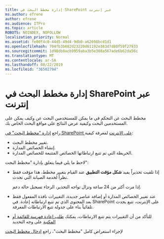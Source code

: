 ```yaml
---
title: إدارة مخطط البحث في SharePoint عبر إنترنت
ms.author: efrene
author: efrene
ms.audience: ITPro
ms.topic: article
ROBOTS: NOINDEX, NOFOLLOW
localization_priority: Normal
ms.assetid: fe00f4c0-44d5-49d4-9db0-a62698bcd1d1
ms.openlocfilehash: 704fb3b682d23220d61192e383d7d80f59f27933
ms.sourcegitcommit: 1d98db8acb9959aba3b5e308a567ade6b62da56c
ms.translationtype: MT
ms.contentlocale: ar-SA
ms.lasthandoff: 08/22/2019
ms.locfileid: "36502794"
---
```

# <a name="manage-search-schema-in-sharepoint-online"></a>إدارة مخطط البحث في SharePoint عبر إنترنت

مخطط البحث عن التحكم في ما يمكن للمستخدمين البحث عن وكيف يمكن على المستخدمين البحث وكيفية عرض النتائج على مواقع البحث الخاص بك. 

راجع [إدارة "مخطط البحث" في SharePoint على الإنترنت](https://docs.microsoft.com/sharepoint/manage-search-schema) لمعرفة كيفية: 
- تغيير مخطط البحث.
- إنشاء الخصائص المدارة.
- الخريطة التي تم تتبع ارتباطاتها الخصائص المتتبعة للخصائص المدارة.

لاحظ ما يلي فيما يتعلق بإدارة "مخطط البحث":

- إذا تلقيت تحذيراً يفيد **شكل مؤقت التطبيق** عند القيام بتغيير مخطط، هذا مؤقت فقط نظراً لخدمة الصيانة التي تحدث. 

    إذا مرت أكثر من 24 ساعة وتزال تواجه التحذير، الرجاء تسجيل حالة دعم.
- عند تغيير الخصائص المدارة أو إضافة عناصر جديدة، التغييرات نافذة المفعول فقط بعد المحتوى الذي تم تتبع ارتباطاته إعادة. في SharePoint على الإنترنت، تتبع يحدث تلقائياً بناء على جدولة تتبع الارتباطات المعرفة.
- للتأكد من أن التغييرات يتم تتبع الارتباطات، يمكنك [طلب إعادة فهرسة للقائمة أو المكتبة](https://docs.microsoft.com/sharepoint/manage-search-schema#request-re-indexing-of-a-document-library-or-list) على وجه التحديد 

لإجراء استعراض كامل "مخطط البحث"، راجع [إدخال مخطط البحث](https://blogs.technet.microsoft.com/tothesharepoint/2012/11/25/introducing-search-schema-for-sharepoint-2013/) 


